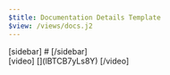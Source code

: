 ```yaml
---
$title: Documentation Details Template
$view: /views/docs.j2
---
```


<div class="ad-t-docs-details">
  [sidebar]
  #
  [/sidebar]
  <div class="ad-o-video">
  [video]
  [](lBTCB7yLs8Y)
  [/video]
  </div>

</div>
